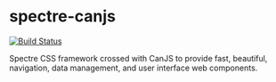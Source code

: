 <!--
@page spectre Home
@group spectre.components Components
@group spectre.types Type Definitions
-->


# spectre-canjs

[![Build Status](https://travis-ci.org/roemhildtg/spectre-canjs.svg?branch=master)](https://travis-ci.org/roemhildtg/spectre-canjs)

Spectre CSS framework crossed with CanJS to provide fast, beautiful, navigation,
data management, and user interface web components.
